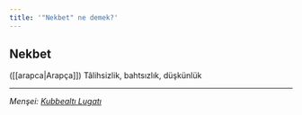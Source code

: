 ```yaml
---
title: '"Nekbet" ne demek?'
---
```


## Nekbet
([[arapca|Arapça]]) Tâlihsizlik, bahtsızlık, düşkünlük

---
*Menşei: [Kubbealtı Lugatı](https://www.lugatim.com/s/Nikbet)*